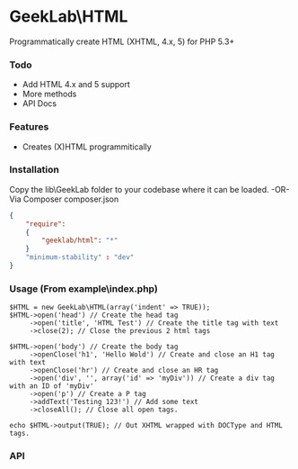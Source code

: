 GeekLab\HTML
=============

Programmatically create HTML (XHTML, 4.x, 5) for PHP 5.3+

### Todo
*    Add HTML 4.x and 5 support
*    More methods
*    API Docs

### Features
*    Creates (X)HTML programmitically

### Installation
Copy the lib\GeekLab folder to your codebase where it can be loaded.
-OR-
Via Composer
composer.json
```json
{
    "require":
    {
        "geeklab/html": "*"
    }
    "minimum-stability" : "dev"
}
```

### Usage (From example\index.php)
```
$HTML = new GeekLab\HTML(array('indent' => TRUE));
$HTML->open('head') // Create the head tag
     ->open('title', 'HTML Test') // Create the title tag with text
     ->close(2); // Close the previous 2 html tags

$HTML->open('body') // Create the body tag
     ->openClose('h1', 'Hello Wold') // Create and close an H1 tag with text
     ->openClose('hr') // Create and close an HR tag
     ->open('div', '', array('id' => 'myDiv')) // Create a div tag with an ID of 'myDiv'
     ->open('p') // Create a P tag
     ->addText('Testing 123!') // Add some text
     ->closeAll(); // Close all open tags.

echo $HTML->output(TRUE); // Out XHTML wrapped with DOCType and HTML tags.
```

### API
